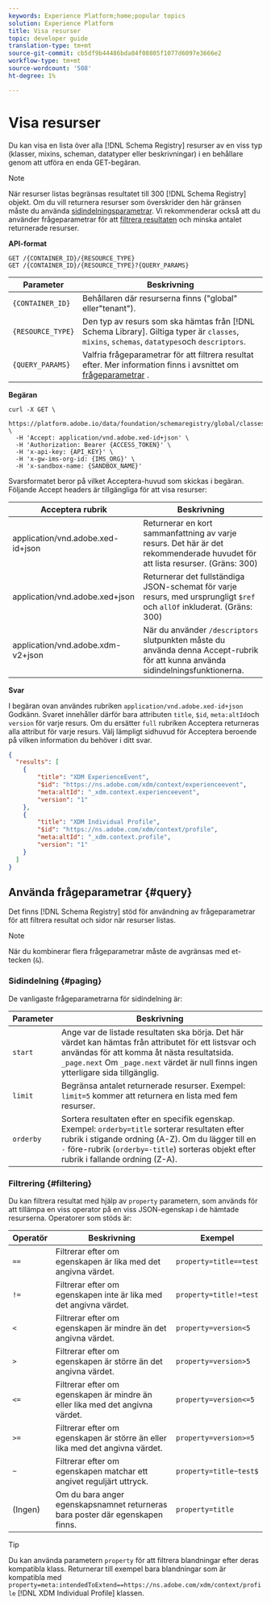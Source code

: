 ```yaml
---
keywords: Experience Platform;home;popular topics
solution: Experience Platform
title: Visa resurser
topic: developer guide
translation-type: tm+mt
source-git-commit: cb5df9b44486bda84f08805f1077d6097e3666e2
workflow-type: tm+mt
source-wordcount: '508'
ht-degree: 1%

---
```



# Visa resurser

Du kan visa en lista över alla [!DNL Schema Registry] resurser av en viss typ (klasser, mixins, scheman, datatyper eller beskrivningar) i en behållare genom att utföra en enda GET-begäran.

>[!NOTE]
>
>När resurser listas begränsas resultatet till 300 [!DNL Schema Registry] objekt. Om du vill returnera resurser som överskrider den här gränsen måste du använda [sidindelningsparametrar](#paging). Vi rekommenderar också att du använder frågeparametrar för att [filtrera resultaten](#filtering) och minska antalet returnerade resurser.

**API-format**

```http
GET /{CONTAINER_ID}/{RESOURCE_TYPE}
GET /{CONTAINER_ID}/{RESOURCE_TYPE}?{QUERY_PARAMS}
```

| Parameter | Beskrivning |
| --- | --- |
| `{CONTAINER_ID}` | Behållaren där resurserna finns (&quot;global&quot; eller&quot;tenant&quot;). |
| `{RESOURCE_TYPE}` | Den typ av resurs som ska hämtas från [!DNL Schema Library]. Giltiga typer är `classes`, `mixins`, `schemas`, `datatypes`och `descriptors`. |
| `{QUERY_PARAMS}` | Valfria frågeparametrar för att filtrera resultat efter. Mer information finns i avsnittet om [frågeparametrar](#query) . |

**Begäran**

```SHELL
curl -X GET \
  https://platform.adobe.io/data/foundation/schemaregistry/global/classes&limit=2 \
  -H 'Accept: application/vnd.adobe.xed-id+json' \
  -H 'Authorization: Bearer {ACCESS_TOKEN}' \
  -H 'x-api-key: {API_KEY}' \
  -H 'x-gw-ims-org-id: {IMS_ORG}' \
  -H 'x-sandbox-name: {SANDBOX_NAME}'
```

Svarsformatet beror på vilket Acceptera-huvud som skickas i begäran. Följande Accept headers är tillgängliga för att visa resurser:

| Acceptera rubrik | Beskrivning |
| ------- | ------------ |
| application/vnd.adobe.xed-id+json | Returnerar en kort sammanfattning av varje resurs. Det här är det rekommenderade huvudet för att lista resurser. (Gräns: 300) |
| application/vnd.adobe.xed+json | Returnerar det fullständiga JSON-schemat för varje resurs, med ursprungligt `$ref` och `allOf` inkluderat. (Gräns: 300) |
| application/vnd.adobe.xdm-v2+json | När du använder `/descriptors` slutpunkten måste du använda denna Accept-rubrik för att kunna använda sidindelningsfunktionerna. |

**Svar**

I begäran ovan användes rubriken `application/vnd.adobe.xed-id+json` Godkänn. Svaret innehåller därför bara attributen `title`, `$id`, `meta:altId`och `version` för varje resurs. Om du ersätter `full` rubriken Acceptera returneras alla attribut för varje resurs. Välj lämpligt sidhuvud för Acceptera beroende på vilken information du behöver i ditt svar.

```JSON
{
  "results": [
    {
        "title": "XDM ExperienceEvent",
        "$id": "https://ns.adobe.com/xdm/context/experienceevent",
        "meta:altId": "_xdm.context.experienceevent",
        "version": "1"
    },
    {
        "title": "XDM Individual Profile",
        "$id": "https://ns.adobe.com/xdm/context/profile",
        "meta:altId": "_xdm.context.profile",
        "version": "1"
    }
  ]
}
```

## Använda frågeparametrar {#query}

Det finns [!DNL Schema Registry] stöd för användning av frågeparametrar för att filtrera resultat och sidor när resurser listas.

>[!NOTE]
>
>När du kombinerar flera frågeparametrar måste de avgränsas med et-tecken (`&`).

### Sidindelning {#paging}

De vanligaste frågeparametrarna för sidindelning är:

| Parameter | Beskrivning |
| --- | --- |
| `start` | Ange var de listade resultaten ska börja. Det här värdet kan hämtas från attributet för ett listsvar och användas för att komma åt nästa resultatsida. `_page.next` Om `_page.next` värdet är null finns ingen ytterligare sida tillgänglig. |
| `limit` | Begränsa antalet returnerade resurser. Exempel: `limit=5` kommer att returnera en lista med fem resurser. |
| `orderby` | Sortera resultaten efter en specifik egenskap. Exempel: `orderby=title` sorterar resultaten efter rubrik i stigande ordning (A-Z). Om du lägger till en `-` före-rubrik (`orderby=-title`) sorteras objekt efter rubrik i fallande ordning (Z-A). |

### Filtrering {#filtering}

Du kan filtrera resultat med hjälp av `property` parametern, som används för att tillämpa en viss operator på en viss JSON-egenskap i de hämtade resurserna. Operatorer som stöds är:

| Operatör | Beskrivning | Exempel |
| --- | --- | --- |
| `==` | Filtrerar efter om egenskapen är lika med det angivna värdet. | `property=title==test` |
| `!=` | Filtrerar efter om egenskapen inte är lika med det angivna värdet. | `property=title!=test` |
| `<` | Filtrerar efter om egenskapen är mindre än det angivna värdet. | `property=version<5` |
| `>` | Filtrerar efter om egenskapen är större än det angivna värdet. | `property=version>5` |
| `<=` | Filtrerar efter om egenskapen är mindre än eller lika med det angivna värdet. | `property=version<=5` |
| `>=` | Filtrerar efter om egenskapen är större än eller lika med det angivna värdet. | `property=version>=5` |
| `~` | Filtrerar efter om egenskapen matchar ett angivet reguljärt uttryck. | `property=title~test$` |
| (Ingen) | Om du bara anger egenskapsnamnet returneras bara poster där egenskapen finns. | `property=title` |

>[!TIP]
>
>Du kan använda parametern `property` för att filtrera blandningar efter deras kompatibla klass. Returnerar till exempel bara blandningar som är kompatibla med `property=meta:intendedToExtend==https://ns.adobe.com/xdm/context/profile` [!DNL XDM Individual Profile] klassen.
